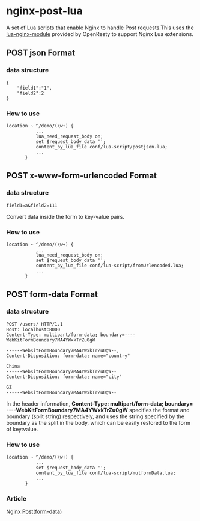 # nginx-post-lua
A set of Lua scripts that enable Nginx to handle Post requests.This uses the [lua-nginx-module](https://github.com/openresty/lua-resty-upload) provided by OpenResty to support Nginx Lua extensions.

## POST json Format
### data structure
```
{
    "field1":"1",
    "field2":2
}
```
### How to use
 ```
 location ~ ^/demo/(\w+) {
            ...
            lua_need_request_body on;
            set $request_body_data '';
            content_by_lua_file conf/lua-script/postjson.lua;
            ...
        }
 ```
## POST x-www-form-urlencoded Format
### data structure
```
field1=a&field2=111
```
Convert data inside the form to key-value pairs.
### How to use
 ```
 location ~ ^/demo/(\w+) {
            ...
            lua_need_request_body on;
            set $request_body_data '';
            content_by_lua_file conf/lua-script/fromUrlencoded.lua;
            ...
        }
 ``` 
## POST form-data Format
### data structure
 ```
 POST /users/ HTTP/1.1
Host: localhost:8000
Content-Type: multipart/form-data; boundary=----WebKitFormBoundary7MA4YWxkTrZu0gW

------WebKitFormBoundary7MA4YWxkTrZu0gW--,
Content-Disposition: form-data; name="country"

China
------WebKitFormBoundary7MA4YWxkTrZu0gW--
Content-Disposition: form-data; name="city"

GZ
------WebKitFormBoundary7MA4YWxkTrZu0gW--
 ```
 In the header information, **Content-Type: multipart/form-data; boundary=
----WebKitFormBoundary7MA4YWxkTrZu0gW** specifies the format and boundary (split string) respectively, and uses the string specified by the boundary as the split in the body, which can be easily restored to the form of key:value.
### How to use
 ```
 location ~ ^/demo/(\w+) {
            ...
            set $request_body_data '';
            content_by_lua_file conf/lua-script/mulformData.lua;
            ...
        }
 ```
### Article
[Nginx Post(form-data)](https://www.toutiao.com/article/6989804754533040670/)
